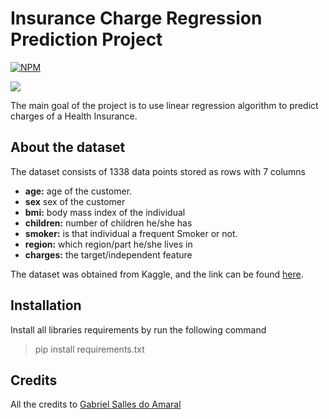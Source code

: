 # Insurance Charge Regression Prediction Project
[![NPM](https://img.shields.io/npm/l/react)](https://github.com/devsuperior/sds1-wmazoni/blob/master/LICENSE) 

<img src="https://media.istockphoto.com/id/1295902079/photo/healthcare-business-graph-data-and-growth-doctor-use-calculator-and-calculate-healthcare.jpg?s=612x612&w=0&k=20&c=R_sTNmNKDecL3393f3Vw0yZl0xwYUeb-chZ_PVfoz5M=" />

The main goal of the project is to use linear regression algorithm to predict charges of a Health Insurance.

## About the dataset
The dataset consists of 1338 data points stored as rows with 7 columns

* **age:** age of the customer.
* **sex** sex of the customer
* **bmi:** body mass index of the individual
* **children:** number of children he/she has
* **smoker:** is that individual a frequent Smoker or not.
* **region:** which region/part he/she lives in
* **charges:** the target/independent feature

The dataset was obtained from Kaggle, and the link can be found [here](https://www.kaggle.com/datasets/shivadumnawar/health-insurance-dataset).

## Installation
Install all libraries requirements by run the following command

> pip install requirements.txt

## Credits

All the credits to [Gabriel Salles do Amaral](https://www.linkedin.com/in/gabriel-salles788/)
